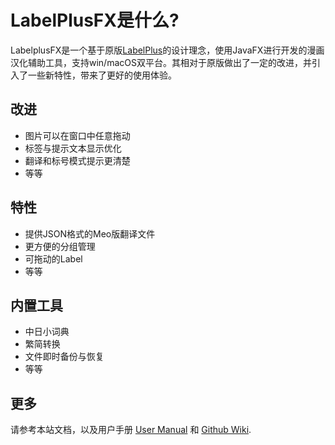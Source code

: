 # LabelPlusFX是什么?

LabelplusFX是一个基于原版[LabelPlus](https://github.com/LabelPlus/LabelPlus)的设计理念，使用JavaFX进行开发的漫画汉化辅助工具，支持win/macOS双平台。其相对于原版做出了一定的改进，并引入了一些新特性，带来了更好的使用体验。

## 改进

- 图片可以在窗口中任意拖动
- 标签与提示文本显示优化
- 翻译和标号模式提示更清楚
- 等等

## 特性

- 提供JSON格式的Meo版翻译文件
- 更方便的分组管理
- 可拖动的Label
- 等等


## 内置工具

- 中日小词典
- 繁简转换
- 文件即时备份与恢复
- 等等

## 更多

请参考本站文档，以及用户手册 [User Manual](https://www.kdocs.cn/l/seRSJCKVOn0Y) 和  [Github Wiki](https://github.com/Meodinger/LabelPlusFX/wiki/Usage).
